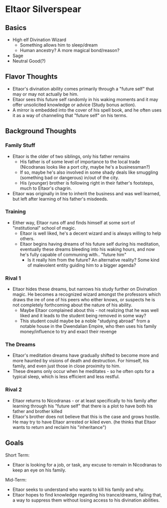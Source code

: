 # Eltaor Silverspear

## Basics
- High elf Divination Wizard
    - Something allows him to sleep/dream
    - Human ancestry? A more magical bond/reason?
- Sage
- Neutral Good(?)

## Flavor Thoughts
- Eltaor's divination ability comes primarily through a "future self" that may or may not actually be him.
- Eltaor sees this future self randomly in his waking moments and it may offer unsolicited knowledge or advice (Study bonus action).
- A mirror is embedded into the cover of his spell book, and he often uses it as a way of channeling that "future self" on his terms.

## Background Thoughts

### Family Stuff
- Eltaor is the older of two siblings, only his father remains
    - His father is of some level of importance to the local trade (Nicodranas looks like a port city, maybe he's a businessman?)
    - If so, maybe he's also involved in some shady deals like smuggling (something bad or dangerous) in/out of the city.
    - His (younger) brother is following right in their father's footsteps, much to Eltaor's chagrin.
- Eltaor was originally in line to inherit the business and was well learned, but left after learning of his father's misdeeds.

### Training
- Either way, Eltaor runs off and finds himself at some sort of "institutional" school of magic.
    - Eltaor is well liked, he's a decent wizard and is always willing to help others.
    - Eltaor begins having dreams of his future self during his meditation, eventually these dreams bleeding into his waking hours, and now he's fully capable of communing with.. "future him" 
        - Is it really him from the future? An alternative reality? Some kind of malevolent entity guiding him to a bigger agenda?

### Rival 1
- Eltaor hides these dreams, but narrows his study further on Divination magic. He becomes a recognized wizard amongst the professors which draws the ire of one of his peers who either knows, or suspects he is not completely forthcoming about the nature of his ability.
    - Maybe Eltaor complained about this - not realizing that he was well liked and it leads to the student being removed in some way?
    - This student could maybe be a noble "studying abroad" from a notable house in the Dwendalian Empire, who then uses his family money/influence to try and exact their revenge

### The Dreams
- Eltaor's meditation dreams have gradually shifted to become more and more haunted by visions of death and destruction. For himself, his family, and even just those in close proximity to him.
- These dreams only occur when he meditates - so he often opts for a typical sleep, which is less efficient and less restful.

### Rival 2
- Eltaor returns to Nicodranas - or at least specifically to his family after learning through his "future self" that there is a plot to have both his father and brother killed
- Eltaor's brother does not believe that this is the case and grows hostile. He may try to have Eltaor arrested or kiled even. (he thinks that Eltaor wants to return and reclaim his "inheritance")

## Goals
Short Term:
- Eltaor is looking for a job, or task, any excuse to remain in Nicodranas to keep an eye on his family.

Mid-Term:
- Eltaor seeks to understand who wants to kill his family and why.
- Eltaor hopes to find knowledge regarding his trance/dreams, failing that, a way to suppress them without losing access to his divination abilities.
